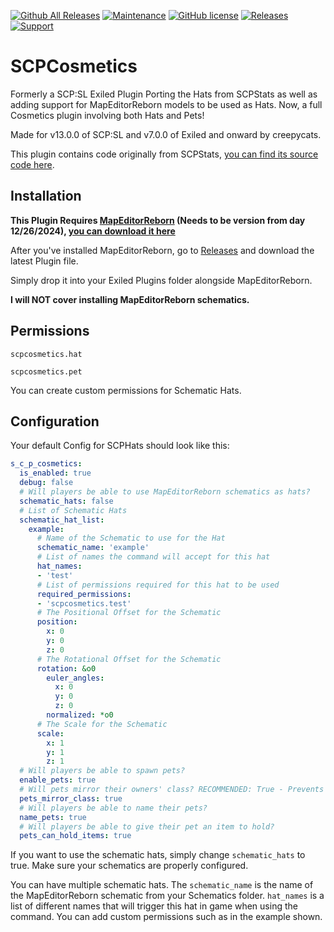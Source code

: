 [![Github All Releases](https://img.shields.io/github/downloads/creepycats/SCPHats/total.svg)](https://github.com/creepycats/SCPHats/releases) [![Maintenance](https://img.shields.io/badge/Maintained%3F-yes-green.svg)](https://github.com/creepycats/SCPHats/graphs/commit-activity) [![GitHub license](https://img.shields.io/github/license/Naereen/StrapDown.js.svg)](https://github.com/creepycats/SCPHats/blob/main/LICENSE)
<a href="https://github.com/creepycats/SCPHats/releases"><img src="https://img.shields.io/github/v/release/creepycats/SCPHats?include_prereleases&label=Release" alt="Releases"></a>
<a href="https://discord.gg/PyUkWTg"><img src="https://img.shields.io/discord/656673194693885975?color=%23aa0000&label=EXILED" alt="Support"></a>

# SCPCosmetics
Formerly a SCP:SL Exiled Plugin Porting the Hats from SCPStats as well as adding support for MapEditorReborn models to be used as Hats.
Now, a full Cosmetics plugin involving both Hats and Pets!

Made for v13.0.0 of SCP:SL and v7.0.0 of Exiled and onward by creepycats.

This plugin contains code originally from SCPStats, [you can find its source code here](https://github.com/SCPStats/Plugin/).

## Installation
**This Plugin Requires [MapEditorReborn](https://discord.gg/9qV8fuCKeP) (Needs to be version from day 12/26/2024), [you can download it here](https://discord.com/channels/947849283514814486/995694845903524002)**

After you've installed MapEditorReborn, go to [Releases](https://github.com/creepycats/SCPHats/releases) and download the latest Plugin file.

Simply drop it into your Exiled Plugins folder alongside MapEditorReborn.

**I will NOT cover installing MapEditorReborn schematics.**

## Permissions
`scpcosmetics.hat`

`scpcosmetics.pet`

You can create custom permissions for Schematic Hats.

## Configuration
Your default Config for SCPHats should look like this:
```yml
s_c_p_cosmetics:
  is_enabled: true
  debug: false
  # Will players be able to use MapEditorReborn schematics as hats?
  schematic_hats: false
  # List of Schematic Hats
  schematic_hat_list:
    example:
      # Name of the Schematic to use for the Hat
      schematic_name: 'example'
      # List of names the command will accept for this hat
      hat_names:
      - 'test'
      # List of permissions required for this hat to be used
      required_permissions:
      - 'scpcosmetics.test'
      # The Positional Offset for the Schematic
      position:
        x: 0
        y: 0
        z: 0
      # The Rotational Offset for the Schematic
      rotation: &o0
        euler_angles:
          x: 0
          y: 0
          z: 0
        normalized: *o0
      # The Scale for the Schematic
      scale:
        x: 1
        y: 1
        z: 1
  # Will players be able to spawn pets?
  enable_pets: true
  # Will pets mirror their owners' class? RECOMMENDED: True - Prevents SCP-096 and SCP-173 issues (NOT FULLY IMPLEMENTED 100%)
  pets_mirror_class: true
  # Will players be able to name their pets?
  name_pets: true
  # Will players be able to give their pet an item to hold?
  pets_can_hold_items: true
```
If you want to use the schematic hats, simply change `schematic_hats` to true. Make sure your schematics are properly configured.

You can have multiple schematic hats. The `schematic_name` is the name of the MapEditorReborn schematic from your Schematics folder. `hat_names` is a list of different names that will trigger this hat in game when using the command. You can add custom permissions such as in the example shown.

